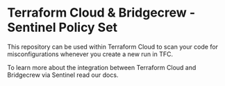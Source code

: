 # Terraform Cloud & Bridgecrew - Sentinel Policy Set

This repository can be used within Terraform Cloud to scan your code for misconfigurations whenever you create a new run in TFC. 

To learn more about the integration between Terraform Cloud and Bridgecrew via Sentinel read our docs.

